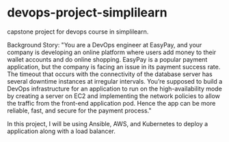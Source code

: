 # devops-project-simplilearn
capstone project for devops course in simplilearn.

Background Story:
"You are a DevOps engineer at EasyPay, and your company is 
developing an online platform where users add money to their 
wallet accounts and do online shopping.
EasyPay is a popular payment application, but the company is 
facing an issue in its payment success rate. The timeout that 
occurs with the connectivity of the database server has several 
downtime instances at irregular intervals.
You’re supposed to build a DevOps infrastructure for an 
application to run on the high-availability mode by creating a 
server on EC2 and implementing the network policies to allow the 
traffic from the front-end application pod. 
Hence the app can be more reliable, fast, and secure for the 
payment process."

In this project, I will be using Ansible, AWS, and Kubernetes to deploy a application along with a load balancer.
